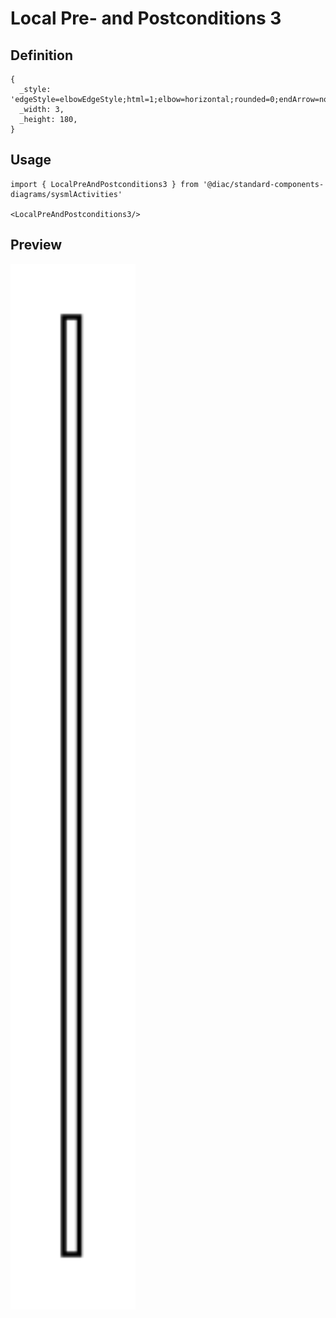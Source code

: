 # Local Pre- and Postconditions 3

## Definition

```
{
  _style: 'edgeStyle=elbowEdgeStyle;html=1;elbow=horizontal;rounded=0;endArrow=none;',
  _width: 3,
  _height: 180,
}
```

## Usage

```
import { LocalPreAndPostconditions3 } from '@diac/standard-components-diagrams/sysmlActivities'

<LocalPreAndPostconditions3/>
```

## Preview

<img src="./local-pre-and-postconditions-3.png" width="200"/>
